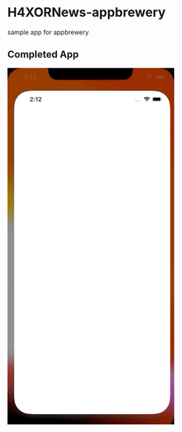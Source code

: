 
# H4XORNews-appbrewery
sample app for appbrewery

## Completed App
![Gif Capture](Documentation/H4XORNews.gif)
